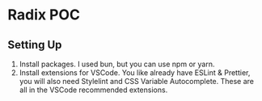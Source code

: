 # Radix POC

## Setting Up

1. Install packages. I used bun, but you can use npm or yarn.
2. Install extensions for VSCode. You like already have ESLint & Prettier, you will also need Stylelint and CSS Variable Autocomplete. These are all in the VSCode recommended extensions.
